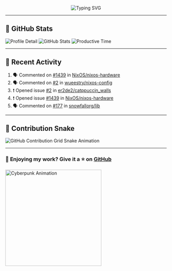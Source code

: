 <p align="center">
  <img src="https://readme-typing-svg.demolab.com/?lines=Hi+There!+I'm+Phuc+Lee+👋;I'm+a+Noob!+and+I+love+learning+new+things!&font=Fira+Code&size=22&pause=100&color=7AA2F7&width=600&height=75&center=true&vCenter=true&multiline=true&repeat=true" alt="Typing SVG">
</p>

---

## 🚀 GitHub Stats

![Profile Detail](http://github-profile-summary-cards.vercel.app/api/cards/profile-details?username=phucleeuwu&theme=transparent)
![GitHub Stats](http://github-profile-summary-cards.vercel.app/api/cards/stats?username=phucleeuwu&theme=transparent)
![Productive Time](http://github-profile-summary-cards.vercel.app/api/cards/productive-time?username=phucleeuwu&theme=transparent&utcOffset=8)

---

## 📝 Recent Activity

<!--START_SECTION:activity-->
1. 🗣 Commented on [#1439](https://github.com/NixOS/nixos-hardware/issues/1439#issuecomment-2783107543) in [NixOS/nixos-hardware](https://github.com/NixOS/nixos-hardware)
2. 🗣 Commented on [#2](https://github.com/wueestry/nixos-config/issues/2#issuecomment-2782120970) in [wueestry/nixos-config](https://github.com/wueestry/nixos-config)
3. ❗ Opened issue [#2](https://github.com/er2de2/catppuccin_walls/issues/2) in [er2de2/catppuccin_walls](https://github.com/er2de2/catppuccin_walls)
4. ❗ Opened issue [#1439](https://github.com/NixOS/nixos-hardware/issues/1439) in [NixOS/nixos-hardware](https://github.com/NixOS/nixos-hardware)
5. 🗣 Commented on [#177](https://github.com/snowfallorg/lib/issues/177#issuecomment-2781003453) in [snowfallorg/lib](https://github.com/snowfallorg/lib)
<!--END_SECTION:activity-->

<!--START_SECTION:waka-->
<!--END_SECTION:waka-->

---

## 🐍 Contribution Snake

<picture>
  <source media="(prefers-color-scheme: dark)" srcset="https://raw.githubusercontent.com/phucleeuwu/phucleeuwu/output/github-contribution-grid-snake-dark.svg">
  <source media="(prefers-color-scheme: light)" srcset="https://raw.githubusercontent.com/phucleeuwu/phucleeuwu/output/github-contribution-grid-snake.svg">
  <img alt="GitHub Contribution Grid Snake Animation" src="https://raw.githubusercontent.com/phucleeuwu/phucleeuwu/output/github-contribution-grid-snake.svg">
</picture>

---

### 💙 **Enjoying my work?** Give it a ⭐ on **[GitHub](https://github.com/phucleeuwu)**

<p align="left">
  <img src="https://media.giphy.com/media/u5sgL5pks5JXKHcVZo/giphy.gif" width="300" alt="Cyberpunk Animation">
</p>
